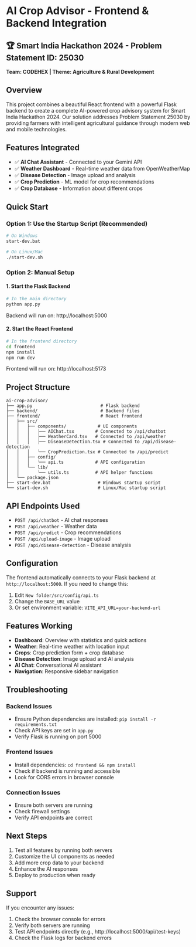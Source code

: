 # AI Crop Advisor - Frontend & Backend Integration

## 🏆 Smart India Hackathon 2024 - Problem Statement ID: 25030
**Team: CODEHEX | Theme: Agriculture & Rural Development**

## Overview
This project combines a beautiful React frontend with a powerful Flask backend to create a complete AI-powered crop advisory system for Smart India Hackathon 2024. Our solution addresses Problem Statement 25030 by providing farmers with intelligent agricultural guidance through modern web and mobile technologies.

## Features Integrated
- ✅ **AI Chat Assistant** - Connected to your Gemini API
- ✅ **Weather Dashboard** - Real-time weather data from OpenWeatherMap
- ✅ **Disease Detection** - Image upload and analysis
- ✅ **Crop Prediction** - ML model for crop recommendations
- ✅ **Crop Database** - Information about different crops

## Quick Start

### Option 1: Use the Startup Script (Recommended)
```bash
# On Windows
start-dev.bat

# On Linux/Mac
./start-dev.sh
```

### Option 2: Manual Setup

#### 1. Start the Flask Backend
```bash
# In the main directory
python app.py
```
Backend will run on: http://localhost:5000

#### 2. Start the React Frontend
```bash
# In the frontend directory
cd frontend
npm install
npm run dev
```
Frontend will run on: http://localhost:5173

## Project Structure
```
ai-crop-advisor/
├── app.py                          # Flask backend
├── backend/                        # Backend files
├── frontend/                       # React frontend
│   ├── src/
│   │   ├── components/            # UI components
│   │   │   ├── AIChat.tsx        # Connected to /api/chatbot
│   │   │   ├── WeatherCard.tsx   # Connected to /api/weather
│   │   │   ├── DiseaseDetection.tsx # Connected to /api/disease-detection
│   │   │   └── CropPrediction.tsx # Connected to /api/predict
│   │   ├── config/
│   │   │   └── api.ts            # API configuration
│   │   └── lib/
│   │       └── utils.ts          # API helper functions
│   └── package.json
├── start-dev.bat                  # Windows startup script
└── start-dev.sh                   # Linux/Mac startup script
```

## API Endpoints Used
- `POST /api/chatbot` - AI chat responses
- `POST /api/weather` - Weather data
- `POST /api/predict` - Crop recommendations
- `POST /api/upload-image` - Image upload
- `POST /api/disease-detection` - Disease analysis

## Configuration
The frontend automatically connects to your Flask backend at `http://localhost:5000`. If you need to change this:

1. Edit `New folder/src/config/api.ts`
2. Change the `BASE_URL` value
3. Or set environment variable: `VITE_API_URL=your-backend-url`

## Features Working
- **Dashboard**: Overview with statistics and quick actions
- **Weather**: Real-time weather with location input
- **Crops**: Crop prediction form + crop database
- **Disease Detection**: Image upload and AI analysis
- **AI Chat**: Conversational AI assistant
- **Navigation**: Responsive sidebar navigation

## Troubleshooting

### Backend Issues
- Ensure Python dependencies are installed: `pip install -r requirements.txt`
- Check API keys are set in `app.py`
- Verify Flask is running on port 5000

### Frontend Issues
- Install dependencies: `cd frontend && npm install`
- Check if backend is running and accessible
- Look for CORS errors in browser console

### Connection Issues
- Ensure both servers are running
- Check firewall settings
- Verify API endpoints are correct

## Next Steps
1. Test all features by running both servers
2. Customize the UI components as needed
3. Add more crop data to your backend
4. Enhance the AI responses
5. Deploy to production when ready

## Support
If you encounter any issues:
1. Check the browser console for errors
2. Verify both servers are running
3. Test API endpoints directly (e.g., http://localhost:5000/api/test-keys)
4. Check the Flask logs for backend errors

